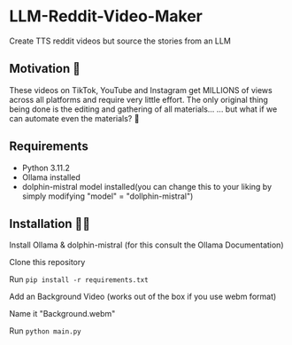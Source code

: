 # LLM-Reddit-Video-Maker
 Create TTS reddit videos but source the stories from an LLM

## Motivation 🤔

These videos on TikTok, YouTube and Instagram get MILLIONS of views across all platforms and require very little effort. The only original thing being done is the editing and gathering of all materials...
... but what if we can automate even the materials? 🤔

## Requirements
- Python 3.11.2
- Ollama installed
- dolphin-mistral model installed(you can change this to your liking by simply modifying "model" = "dollphin-mistral")

## Installation 👩‍💻

Install Ollama & dolphin-mistral
(for this consult the Ollama Documentation)

Clone this repository

Run `pip install -r requirements.txt`

Add an Background Video (works out of the box if you use webm format)

Name it "Background.webm"

Run `python main.py`

